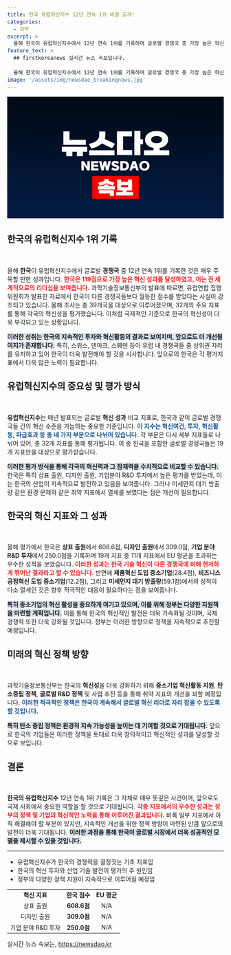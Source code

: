 ```yaml
---
title: 한국 유럽혁신지수 12년 연속 1위 비결 공개!
categories:
  - 과학
excerpt: >
  올해 한국이 유럽혁신지수에서 12년 연속 1위를 기록하며 글로벌 경쟁국 중 가장 높은 혁신 성과를 거두었습니다. 과기정통부는 중소기업 혁신 지원과 탄소중립 정책 등을 통해 향후 개선책을 추진할 예정입니다.
feature_text: >
  ## firstkoreanews 실시간 뉴스 속보입니다.

  올해 한국이 유럽혁신지수에서 12년 연속 1위를 기록하며 글로벌 경쟁국 중 가장 높은 혁신 성과를 거두었습니다. 과기정통부는 중소기업 혁신 지원과 탄소중립 정책 등을 통해 향후 개선책을 추진할 예정입니다.
image: '/assets/img/newsdao_breakingnews.jpg'
---
```


<p><img src="/assets/img/newsdao_breakingnews.jpg" alt="firstkoreanews 속보" /></p>

<h2 data-ke-size="size26">한국의 유럽혁신지수 1위 기록</h2>

<p data-ke-size="size16">&nbsp;</p>

<p data-ke-size="size16">올해 <b>한국</b>이 유럽혁신지수에서 글로벌 <b>경쟁국</b> 중 12년 연속 1위를 기록한 것은 매우 주목할 만한 성과입니다. <b><span style="color: #ee2323;">한국은 119점으로 가장 높은 혁신 성과를 달성하였고, 이는 전 세계적으로의 리더십을 보여줍니다.</span></b> 과학기술정보통신부의 발표에 따르면, 유럽연합 집행위원회가 발표한 자료에서 한국이 다른 경쟁국들보다 월등한 점수를 받았다는 사실이 강조되고 있습니다. 올해 조사는 총 39개국을 대상으로 이루어졌으며, 32개의 주요 지표를 통해 각국의 혁신성을 평가했습니다. 이처럼 국제적인 기준으로 한국의 혁신성이 더욱 부각되고 있는 상황입니다.</p>

<p data-ke-size="size16"><b><span style="background-color: #21538527;">이러한 성취는 한국의 지속적인 투자와 혁신활동의 결과로 보여지며, 앞으로도 더 개선될 여지가 존재합니다.</span></b> 특히, 스위스, 덴마크, 스웨덴 등이 유럽 내 경쟁국들 중 상위권 자리를 유지하고 있어 한국이 더욱 발전해야 할 것을 시사합니다. 앞으로의 한국은 각 평가지표에서 더욱 많은 노력이 필요합니다.</p>

<h2 data-ke-size="size26">유럽혁신지수의 중요성 및 평가 방식</h2>

<p data-ke-size="size16">&nbsp;</p>

<p data-ke-size="size16"><b>유럽혁신지수</b>는 매년 발표되는 글로벌 <b>혁신 성과</b> 비교 지표로, 한국과 같이 글로벌 경쟁국들 간의 혁신 수준을 가늠하는 중요한 기준입니다. <b><span style="color: #1a5490;">이 지수는 혁신여건, 투자, 혁신활동, 파급효과 등 총 네 가지 부문으로 나뉘어 있습니다.</span></b> 각 부문은 다시 세부 지표들로 나뉘어 있어, 총 32개 지표를 통해 평가됩니다. 이 중 한국을 포함한 글로벌 경쟁국들은 19개 지표만을 대상으로 평가받습니다.</p>

<p data-ke-size="size16"><b><span style="background-color: #21538527;">이러한 평가 방식을 통해 각국의 혁신력과 그 잠재력을 수치적으로 비교할 수 있습니다.</span></b> 한국은 특히 상표 출원, 디자인 출원, 기업분야 R&D 투자에서 높은 평가를 받았는데, 이는 한국의 산업이 지속적으로 발전하고 있음을 보여줍니다. 그러나 미세먼지 대기 방출량 같은 환경 문제와 같은 취약 지표에서 열세를 보였다는 점은 개선이 필요합니다.</p>

<h2 data-ke-size="size26">한국의 혁신 지표와 그 성과</h2>

<p data-ke-size="size16">&nbsp;</p>

<p data-ke-size="size16">올해 평가에서 한국은 <b>상표 출원</b>에서 608.6점, <b>디자인 출원</b>에서 309.0점, <b>기업 분야 R&D 투자</b>에서 250.0점을 기록하며 19개 지표 중 11개 지표에서 EU 평균을 초과하는 우수한 성적을 보였습니다. <b><span style="color: #ee2323;">이러한 성과는 한국 기술 혁신이 다른 경쟁국에 비해 현저하게 뛰어난 결과라고 할 수 있습니다.</span></b> 반면에 <b>제품혁신 도입 중소기업</b>(28.4점), <b>비즈니스 공정혁신 도입 중소기업</b>(12.2점), 그리고 <b>미세먼지 대기 방출량</b>(59.1점)에서의 성적이 다소 열세인 것은 향후 적극적인 대응이 필요하다는 점을 보여줍니다.</p>

<p data-ke-size="size16"><b><span style="background-color: #21538527;">특히 중소기업의 혁신 활성을 중요하게 여기고 있으며, 이를 위해 정부는 다양한 지원책을 마련할 계획입니다.</span></b> 이를 통해 한국의 혁신적인 발전은 더욱 가속화될 것이며, 국제 경쟁력 또한 더욱 강화될 것입니다. 정부는 이러한 방향으로 정책을 지속적으로 추진할 예정입니다.</p>

<h2 data-ke-size="size26">미래의 혁신 정책 방향</h2>

<p data-ke-size="size16">&nbsp;</p>

<p data-ke-size="size16">과학기술정보통신부는 한국의 <b>혁신성</b>을 더욱 강화하기 위해 <b>중소기업 혁신활동 지원</b>, <b>탄소중립 정책</b>, <b>글로벌 R&D 정책</b> 및 사업 추진 등을 통해 취약 지표의 개선을 꾀할 예정입니다. <b><span style="color: #1a5490;">이러한 적극적인 정책은 한국이 계속해서 글로벌 혁신 리더로 자리 잡을 수 있도록 할 것입니다.</span></b></p>

<p data-ke-size="size16"><b><span style="background-color: #21538527;">특히 탄소 중립 정책은 환경적 지속 가능성을 높이는 데 기여할 것으로 기대됩니다.</span></b> 앞으로 한국의 기업들은 이러한 정책을 토대로 더욱 창의적이고 혁신적인 성과를 달성할 것으로 보입니다.</p>

<h2 data-ke-size="size26">결론</h2>

<p data-ke-size="size16">&nbsp;</p>

<p data-ke-size="size16"><b>한국의 유럽혁신지수</b> 12년 연속 1위 기록은 그 자체로 매우 뜻깊은 사건이며, 앞으로도 국제 사회에서 중요한 역할을 할 것으로 기대됩니다. <b><span style="color: #ee2323;">각종 지표에서의 우수한 성과는 정부의 정책 및 기업의 혁신적인 노력을 통해 이루어진 결과입니다.</span></b> 비록 일부 지표에서 아직 해결해야 할 부분이 있지만, 지속적인 개선을 위한 정책 방향이 마련된 만큼 앞으로의 발전이 더욱 기대됩니다. <b><span style="background-color: #21538527;">이러한 과정을 통해 한국이 글로벌 시장에서 더욱 성공적인 모델을 제시할 수 있을 것입니다.</span></b></p>

<p data-ke-size="size16"></p>

<hr/>

<ul>
    <li>유럽혁신지수가 한국의 경쟁력을 결정짓는 기초 지표임</li>
    <li>한국의 혁신 투자와 산업 기술 발전이 평가의 주 원인임</li>
    <li>정부의 다양한 정책 지원이 지속적으로 이루어질 예정임</li>
</ul>

<table>
    <tr>
        <td style="text-align: center; height: 17px;"><b>혁신 지표</b></td>
        <td style="text-align: center; height: 17px;"><b>한국 점수</b></td>
        <td style="text-align: center; height: 17px;"><b>EU 평균</b></td>
    </tr>
    <tr>
        <td style="text-align: center; height: 17px;">상표 출원</td>
        <td style="text-align: center; height: 17px;"><b>608.6점</b></td>
        <td style="text-align: center; height: 17px;">N/A</td>
    </tr>
    <tr>
        <td style="text-align: center; height: 17px;">디자인 출원</td>
        <td style="text-align: center; height: 17px;"><b>309.0점</b></td>
        <td style="text-align: center; height: 17px;">N/A</td>
    </tr>
    <tr>
        <td style="text-align: center; height: 17px;">기업 분야 R&D 투자</td>
        <td style="text-align: center; height: 17px;"><b>250.0점</b></td>
        <td style="text-align: center; height: 17px;">N/A</td>
    </tr>
</table>

<p data-ke-size="size16"></p>
실시간 뉴스 속보는, <a href="https://newsdao.kr" rel="dofollow">https://newsdao.kr</a>


